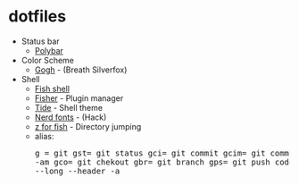# dotfiles
- Status bar
    - [Polybar](https://github.com/polybar/polybar)
- Color Scheme
    - [Gogh](https://gogh-co.github.io/Gogh/) - (Breath Silverfox)
- Shell 
    - [Fish shell](https://fishshell.com/)
    - [Fisher](https://github.com/jorgebucaran/fisher) - Plugin manager
    - [Tide](https://github.com/IlanCosman/tide) - Shell theme
    - [Nerd fonts](https://github.com/ryanoasis/nerd-fonts) - (Hack) 
    - [z for fish](https://github.com/jethrokuan/z) - Directory jumping
    - alias: <pre>g = git 
    gst= git status
    gci= git commit
    gcim= git commit -am
    gco= git chekout
    gbr= git branch
    gps= git push
    code= codium
    ll= exa --long --header -a